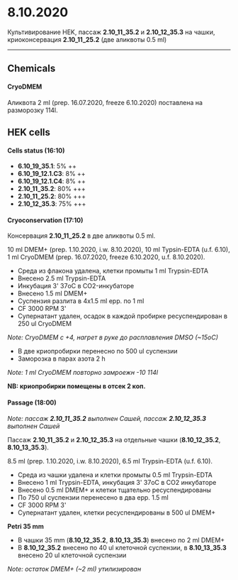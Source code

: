 8.10.2020
=========

Культивирование HEK, пассаж **2.10_11_35.2** и **2.10_12_35.3** на чашки, криоконсервация **2.10_11_25.2** (две аликвоты 0.5 ml)

---

## Chemicals
#### CryoDMEM
Аликвота 2 ml (prep. 16.07.2020, freeze 6.10.2020) поставлена на разморозку 114l.

## HEK cells
#### Cells status (16:10)
- **6.10_19_35.1**: 5% ++
- **6.10_19_12.1.C3**: 8% ++
- **6.10_19_12.1.C4**: 8% ++
- **2.10_11_35.2**: 80% +++
- **2.10_11_25.2**: 80% +++
- **2.10_12_35.3**: 75% +++

#### Cryoconservation (17:10)
Консервация **2.10_11_25.2** в две аликвоты 0.5 ml.

10 ml DMEM+ (prep. 1.10.2020, i.w. 8.10.2020), 10 ml Typsin-EDTA (u.f. 6.10), 1 ml CryoDMEM (prep. 16.07.2020, freeze 6.10.2020, u.f. 8.10.2020).

- Среда из флакона удалена, клетки промыты 1 ml Trypsin-EDTA
- Внесено 2.5 ml Trypsin-EDTA
- Инкубация 3' 37oC в CO2-инкубаторе
- Внесено 1.5 ml DMEM+
- Суспензия разлита в 4x1.5 ml epp. по 1 ml
- CF 3000 RPM 3'
- Супернатант удален, осадок в каждой пробирке ресуспендирован в 250 ul CryoDMEM

*Note: CryoDMEM с +4, нагрет в руке до расплавления DMSO (\~15oC)*

- В две криопробирки перенесно по 500 ul суспензии
- Заморозка в парах азота 2 h

*Note: 1 ml CryoDMEM повторно замроежн -10 114l*

**NB: криопробирки помещены в отсек 2 коп.**

#### Passage (18:00)
*Note: пассаж **2.10_11_35.2** выполнен Сашей, пассаж **2.10_12_35.3** выполнен Сашей*

Пассаж **2.10_11_35.2** и **2.10_12_35.3** на отдельные чашки (**8.10_12_35.2**, **8.10_13_35.3**).

8.5 ml (prep. 1.10.2020, i.w. 8.10.2020), 6.5 ml Trypsin-EDTA (u.f. 6.10).

- Среда из чашки удалена и клетки промыты 0.5 ml Trypsin-EDTA
- Внесено 1 ml Trypsin-EDTA, инкубация 3' 37oC в CO2 инкубаторе
- Внесено 0.5 ml DMEM+ и клетки тщательно ресуспендированы
- По 750 ul суспензии перенесено в два epp. 1.5 ml
- CF 3000 RPM 3'
- Супернатант удален, клетки ресуспендированы в 500 ul DMEM+

**Petri 35 mm**
- В чашки 35 mm (**8.10_12_35.2**, **8.10_13_35.3**) внесено по 2 ml DMEM+
- В **8.10_12_35.2** внесено по 40 ul клеточной суспензии, в **8.10_13_35.3** внесено 20 ul клеточной суспензии

*Note: остаток DMEM+  (\~2 ml) утилизирован* 